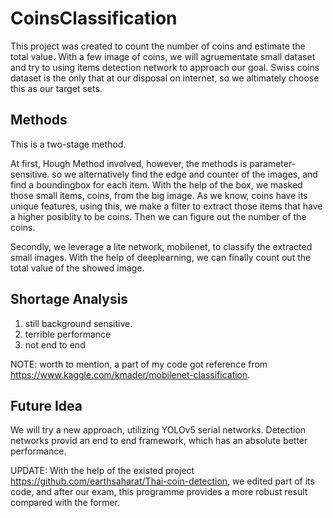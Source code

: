 # CoinsClassification
This project was created to count the number of coins and estimate the total value. With a few image of coins, we will agruementate small dataset and try to using items detection network to approach our goal. Swiss coins dataset is the only that at our disposal on internet, so we altimately choose this as our target sets.

## Methods
This is a two-stage method. 

At first, Hough Method involved, however, the methods is parameter-sensitive. so we alternatively find the edge and counter of the images, and find a boundingbox for each item. With the help of the box, we masked those small items, coins, from the big image. As we know, coins have its unique features, using this, we make a filter to extract those items that have a higher posiblity to be coins. Then we can figure out the number of the coins. 

Secondly, we leverage a lite network, mobilenet, to classify the extracted small images. With the help of deeplearning, we can finally count out the total value of the showed image. 

## Shortage Analysis
1. still background sensitive. 
2. terrible performance
3. not end to end

NOTE: worth to mention, a part of my code got reference from https://www.kaggle.com/kmader/mobilenet-classification. 

## Future Idea
We will try a new approach, utilizing YOLOv5 serial networks. Detection networks provid an end to end framework, which has an absolute better performance. 

UPDATE: With the help of the existed project https://github.com/earthsaharat/Thai-coin-detection, we edited part of its code, and after our exam, this programme provides a more robust result compared with the former. 
